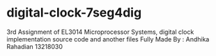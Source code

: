 # digital-clock-7seg4dig
3rd Assignment of EL3014 Microprocessor Systems, digital clock implementation source code and another files
Fully Made By : Andhika Rahadian 13218030
